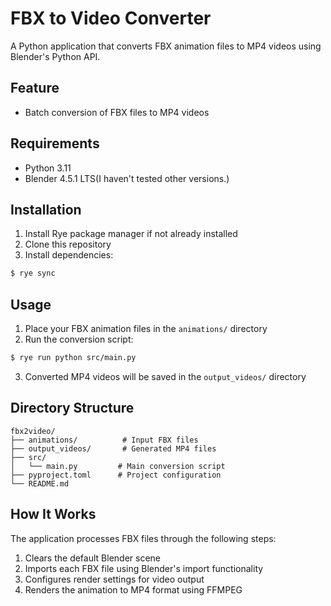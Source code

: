 # FBX to Video Converter

A Python application that converts FBX animation files to MP4 videos using Blender's Python API.

## Feature

- Batch conversion of FBX files to MP4 videos

## Requirements

- Python 3.11
- Blender 4.5.1 LTS(I haven't tested other versions.)

## Installation

1. Install Rye package manager if not already installed
2. Clone this repository
3. Install dependencies:
```bash
$ rye sync
```

## Usage

1. Place your FBX animation files in the `animations/` directory
2. Run the conversion script:
```bash
$ rye run python src/main.py
```
3. Converted MP4 videos will be saved in the `output_videos/` directory

## Directory Structure

```
fbx2video/
├── animations/          # Input FBX files
├── output_videos/       # Generated MP4 files
├── src/
│   └── main.py         # Main conversion script
├── pyproject.toml      # Project configuration
└── README.md
```

## How It Works

The application processes FBX files through the following steps:

1. Clears the default Blender scene
2. Imports each FBX file using Blender's import functionality
3. Configures render settings for video output
4. Renders the animation to MP4 format using FFMPEG
